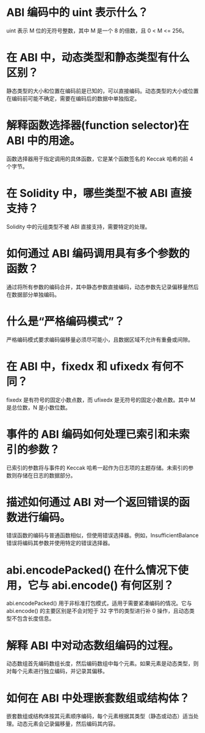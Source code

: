 # ABI 编码中的 uint<M> 表示什么？
uint<M> 表示 M 位的无符号整数，其中 M 是一个 8 的倍数，且 0 < M <= 256。

# 在 ABI 中，动态类型和静态类型有什么区别？
静态类型的大小和位置在编码前是已知的，可以直接编码。动态类型的大小或位置在编码前可能不确定，需要在编码后的数据中单独指定。

# 解释函数选择器(function selector)在 ABI 中的用途。
函数选择器用于指定调用的具体函数，它是某个函数签名的 Keccak 哈希的前 4 个字节。

# 在 Solidity 中，哪些类型不被 ABI 直接支持？
Solidity 中的元组类型不被 ABI 直接支持，需要特定的处理。

# 如何通过 ABI 编码调用具有多个参数的函数？
通过将所有参数的编码合并，其中静态参数直接编码，动态参数先记录偏移量然后在数据部分单独编码。

# 什么是“严格编码模式”？
严格编码模式要求编码偏移量必须尽可能小，且数据区域不允许有重叠或间隙。

# 在 ABI 中，fixed<M>x<N> 和 ufixed<M>x<N> 有何不同？
fixed<M>x<N> 是有符号的固定小数点数，而 ufixed<M>x<N> 是无符号的固定小数点数。其中 M 是总位数，N 是小数位数。

# 事件的 ABI 编码如何处理已索引和未索引的参数？
已索引的参数将与事件的 Keccak 哈希一起作为日志项的主题存储。未索引的参数则存储在日志的数据部分。

# 描述如何通过 ABI 对一个返回错误的函数进行编码。
错误函数的编码与普通函数相似，但使用错误选择器。例如，InsufficientBalance 错误将编码其参数并使用特定的错误选择器。

# abi.encodePacked() 在什么情况下使用，它与 abi.encode() 有何区别？
abi.encodePacked() 用于非标准打包模式，适用于需要紧凑编码的情况。它与 abi.encode() 的主要区别是不会对短于 32 字节的类型进行补 0 操作，且动态类型不包含长度信息。

# 解释 ABI 中对动态数组编码的过程。
动态数组首先编码数组长度，然后编码数组中每个元素。如果元素是动态类型，则对每个元素进行独立编码，并记录其偏移。

# 如何在 ABI 中处理嵌套数组或结构体？
嵌套数组或结构体按其元素顺序编码，每个元素根据其类型（静态或动态）适当处理。动态元素会记录偏移量，然后编码其内容。
